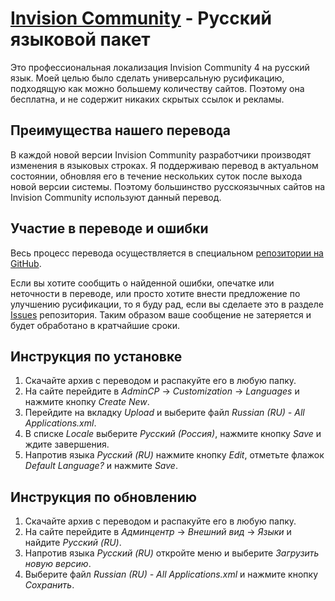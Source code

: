 # [Invision Community](https://invisioncommunity.com) - Русский языковой пакет

Это профессиональная локализация Invision Community 4 на русский язык. Моей целью было сделать универсальную русификацию, подходящую как можно большему количеству сайтов. Поэтому она бесплатна, и не содержит никаких скрытых ссылок и рекламы.

## Преимущества нашего перевода

В каждой новой версии Invision Community разработчики производят изменения в языковых строках. Я поддерживаю перевод в актуальном состоянии, обновляя его в течение нескольких суток после выхода новой версии системы. Поэтому большинство русскоязычных сайтов на Invision Community используют данный перевод.

## Участие в переводе и ошибки

Весь процесс перевода осуществляется в специальном [репозитории на GitHub](https://github.com/ilyahoilik/ips.system.ru).

Если вы хотите сообщить о найденной ошибки, опечатке или неточности в переводе, или просто хотите внести предложение по улучшению русификации, то я буду рад, если вы сделаете это в разделе [Issues](https://github.com/ilyahoilik/ips.system.ru/issues) репозитория. Таким образом ваше сообщение не затеряется и будет обработано в кратчайшие сроки.

## Инструкция по установке

1. Скачайте архив с переводом и распакуйте его в любую папку.
2. На сайте перейдите в *AdminCP* → *Customization* → *Languages* и нажмите кнопку *Create New*.
3. Перейдите на вкладку *Upload* и выберите файл *Russian (RU) - All Applications.xml*.
4. В списке *Locale* выберите *Русский (Россия)*, нажмите кнопку *Save* и ждите завершения.
5. Напротив языка *Русский (RU)* нажмите кнопку *Edit*, отметьте флажок *Default Language?* и нажмите *Save*.

## Инструкция по обновлению

1. Скачайте архив с переводом и распакуйте его в любую папку.
2. На сайте перейдите в *Админцентр* → *Внешний вид* → *Языки* и найдите *Русский (RU)*.
3. Напротив языка *Русский (RU)* откройте меню и выберите *Загрузить новую версию*.
4. Выберите файл *Russian (RU) - All Applications.xml* и нажмите кнопку *Сохранить*.
